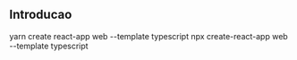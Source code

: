 ## Introducao

yarn create react-app web --template typescript
npx create-react-app web --template typescript
